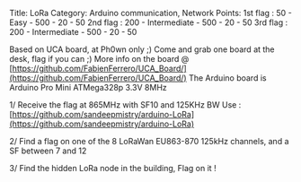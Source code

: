 Title: LoRa
Category: Arduino communication, Network
Points: 
1st flag : 50 - Easy - 500 - 20 - 50
2nd flag : 200 - Intermediate - 500 - 20 - 50 
3rd flag : 200 - Intermediate - 500 - 20 - 50


Based on UCA board, at Ph0wn only ;)
Come and grab one board at the desk, flag if you can ;)
More info on the board @ [https://github.com/FabienFerrero/UCA_Board/](https://github.com/FabienFerrero/UCA_Board/)
The Arduino board is Arduino Pro Mini ATMega328p 3.3V 8MHz

1/ Receive the flag at 865MHz with SF10 and 125KHz BW
Use :  [https://github.com/sandeepmistry/arduino-LoRa](https://github.com/sandeepmistry/arduino-LoRa)

2/ Find a flag on one of the 8 LoRaWan EU863-870 125kHz channels, and a SF between 7 and 12

3/ Find the hidden LoRa node in the building, Flag on it !
